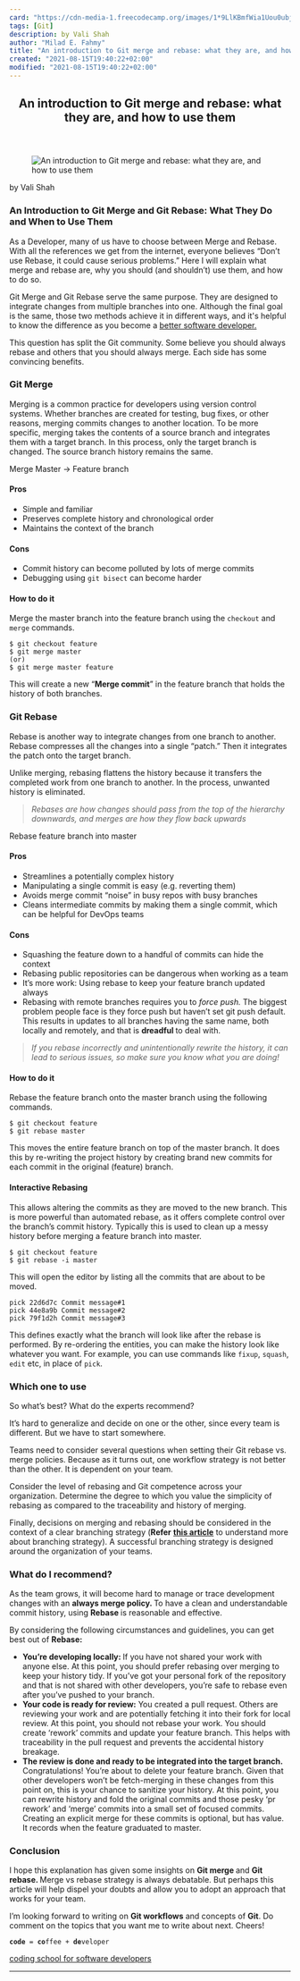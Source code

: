 ```yaml
---
card: "https://cdn-media-1.freecodecamp.org/images/1*9LlKBmfWia1Uou0ubjWkzg.jpeg"
tags: [Git]
description: by Vali Shah
author: "Milad E. Fahmy"
title: "An introduction to Git merge and rebase: what they are, and how to use them"
created: "2021-08-15T19:40:22+02:00"
modified: "2021-08-15T19:40:22+02:00"
---
```

<div class="site-wrapper">
<main id="site-main" class="site-main outer">
<div class="inner">
<article class="post-full post tag-git tag-programming tag-javascript tag-software-development tag-tech ">
<header class="post-full-header">
<h1 class="post-full-title">An introduction to Git merge and rebase: what they are, and how to use them</h1>
</header>
<figure class="post-full-image">
<picture>
<source media="(max-width: 700px)" sizes="1px" srcset="data:image/gif;base64,R0lGODlhAQABAIAAAAAAAP///yH5BAEAAAAALAAAAAABAAEAAAIBRAA7 1w">
<source media="(min-width: 701px)" sizes="(max-width: 800px) 400px,
(max-width: 1170px) 700px,
1400px" srcset="https://cdn-media-1.freecodecamp.org/images/1*9LlKBmfWia1Uou0ubjWkzg.jpeg 300w,
https://cdn-media-1.freecodecamp.org/images/1*9LlKBmfWia1Uou0ubjWkzg.jpeg 600w,
https://cdn-media-1.freecodecamp.org/images/1*9LlKBmfWia1Uou0ubjWkzg.jpeg 1000w,
https://cdn-media-1.freecodecamp.org/images/1*9LlKBmfWia1Uou0ubjWkzg.jpeg 2000w">
<img onerror="this.style.display='none'" src="https://cdn-media-1.freecodecamp.org/images/1*9LlKBmfWia1Uou0ubjWkzg.jpeg" alt="An introduction to Git merge and rebase: what they are, and how to use them">
</picture>
</figure>
<section class="post-full-content">
<div class="post-content medium-migrated-article">
<p>by Vali Shah</p>
<h1 id="an-introduction-to-git-merge-and-git-rebase-what-they-do-and-when-to-use-them">An Introduction to Git Merge and Git Rebase: What They Do and When to Use Them</h1>
<p>As a Developer, many of us have to choose between Merge and Rebase. With all the references we get from the internet, everyone believes “Don’t use Rebase, it could cause serious problems.” Here I will explain what merge and rebase are, why you should (and shouldn’t) use them, and how to do so.</p>
<p>Git Merge and Git Rebase serve the same purpose. They are designed to integrate changes from multiple branches into one. Although the final goal is the same, those two methods achieve it in different ways, and it's helpful to know the difference as you become a <a href="https://www.microverse.org" rel="noopener">better software developer.</a></p>
<p>This question has split the Git community. Some believe you should always rebase and others that you should always merge. Each side has some convincing benefits.</p>
<h3 id="git-merge">Git Merge</h3>
<p>Merging is a common practice for developers using version control systems. Whether branches are created for testing, bug fixes, or other reasons, merging commits changes to another location. To be more specific, merging takes the contents of a source branch and integrates them with a target branch. In this process, only the target branch is changed. The source branch history remains the same.</p>
<figcaption>Merge Master -&gt; Feature branch</figcaption>
</figure>
<h4 id="pros"><strong>Pros</strong></h4>
<ul>
<li>Simple and familiar</li>
<li>Preserves complete history and chronological order</li>
<li>Maintains the context of the branch</li>
</ul>
<h4 id="cons"><strong>Cons</strong></h4>
<ul>
<li>Commit history can become polluted by lots of merge commits</li>
<li>Debugging using <code>git bisect</code> can become harder</li>
</ul>
<h4 id="how-to-do-it"><strong>How to do it</strong></h4>
<p>Merge the master branch into the feature branch using the <code>checkout</code> and <code>merge</code> commands.</p><pre><code class="language-bash">$ git checkout feature
$ git merge master
(or)
$ git merge master feature</code></pre>
<p>This will create a new “<strong>Merge commit</strong>” in the feature branch that holds the history of both branches.</p>
<h3 id="git-rebase">Git Rebase</h3>
<p>Rebase is another way to integrate changes from one branch to another. Rebase compresses all the changes into a single “patch.” Then it integrates the patch onto the target branch.</p>
<p>Unlike merging, rebasing flattens the history because it transfers the completed work from one branch to another. In the process, unwanted history is eliminated.</p>
<blockquote><em>Rebases are how changes should pass from the top of the hierarchy downwards, and merges are how they flow back upwards</em></blockquote>
<figcaption>Rebase feature branch into master</figcaption>
</figure>
<h4 id="pros-1"><strong>Pros</strong></h4>
<ul>
<li>Streamlines a potentially complex history</li>
<li>Manipulating a single commit is easy (e.g. reverting them)</li>
<li>Avoids merge commit “noise” in busy repos with busy branches</li>
<li>Cleans intermediate commits by making them a single commit, which can be helpful for DevOps teams</li>
</ul>
<h4 id="cons-1"><strong>Cons</strong></h4>
<ul>
<li>Squashing the feature down to a handful of commits can hide the context</li>
<li>Rebasing public repositories can be dangerous when working as a team</li>
<li>It’s more work: Using rebase to keep your feature branch updated always</li>
<li>Rebasing with remote branches requires you to <em>force push. </em>The biggest problem people face is they force push but haven’t set git push default. This results in updates to all branches having the same name, both locally and remotely, and that is <strong>dreadful </strong>to deal with.</li>
</ul>
<blockquote><em>If you rebase incorrectly and unintentionally rewrite the history, it can lead to serious issues, so make sure you know what you are doing!</em></blockquote>
<h4 id="how-to-do-it-1"><strong>How to do it</strong></h4>
<p>Rebase the feature branch onto the master branch using the following commands.</p><pre><code>$ git checkout feature
$ git rebase master</code></pre>
<p>This moves the entire feature branch on top of the master branch. It does this by re-writing the project history by creating brand new commits for each commit in the original (feature) branch.</p>
<h4 id="interactive-rebasing"><strong>Interactive Rebasing</strong></h4>
<p>This allows altering the commits as they are moved to the new branch. This is more powerful than automated rebase, as it offers complete control over the branch’s commit history. Typically this is used to clean up a messy history before merging a feature branch into master.</p><pre><code>$ git checkout feature
$ git rebase -i master</code></pre>
<p>This will open the editor by listing all the commits that are about to be moved.</p><pre><code class="language-bash">pick 22d6d7c Commit message#1
pick 44e8a9b Commit message#2
pick 79f1d2h Commit message#3</code></pre>
<p>This defines exactly what the branch will look like after the rebase is performed. By re-ordering the entities, you can make the history look like whatever you want. For example, you can use commands like <code>fixup</code>, <code>squash</code>, <code>edit</code> etc, in place of <code>pick</code>.</p>
<h3 id="which-one-to-use">Which one to use</h3>
<p>So what’s best? What do the experts recommend?</p>
<p>It’s hard to generalize and decide on one or the other, since every team is different. But we have to start somewhere.</p>
<p>Teams need to consider several questions when setting their Git rebase vs. merge policies. Because as it turns out, one workflow strategy is not better than the other. It is dependent on your team.</p>
<p>Consider the level of rebasing and Git competence across your organization. Determine the degree to which you value the simplicity of rebasing as compared to the traceability and history of merging.</p>
<p>Finally, decisions on merging and rebasing should be considered in the context of a clear branching strategy (<strong>Refer</strong> <a href="https://medium.freecodecamp.org/adopt-a-git-branching-strategy-ac729ff4f838" rel="noopener"><strong>this article</strong></a> to understand more about branching strategy). A successful branching strategy is designed around the organization of your teams.</p>
<h3 id="what-do-i-recommend">What do I recommend?</h3>
<p>As the team grows, it will become hard to manage or trace development changes with an <strong>always merge policy. </strong>To have a clean and understandable commit history, using <strong>Rebase </strong>is reasonable and effective.</p>
<p>By considering the following circumstances and guidelines, you can get best out of <strong>Rebase:</strong></p>
<ul>
<li><strong>You’re developing locally: </strong>If you have not shared your work with anyone else. At this point, you should prefer rebasing over merging to keep your history tidy. If you’ve got your personal fork of the repository and that is not shared with other developers, you’re safe to rebase even after you’ve pushed to your branch.</li>
<li><strong>Your code is ready for review:</strong> You created a pull request. Others are reviewing your work and are potentially fetching it into their fork for local review. At this point, you should not rebase your work. You should create ‘rework’ commits and update your feature branch. This helps with traceability in the pull request and prevents the accidental history breakage.</li>
<li><strong>The review is done and ready to be integrated into the target branch.</strong> Congratulations! You’re about to delete your feature branch. Given that other developers won’t be fetch-merging in these changes from this point on, this is your chance to sanitize your history. At this point, you can rewrite history and fold the original commits and those pesky ‘pr rework’ and ‘merge’ commits into a small set of focused commits. Creating an explicit merge for these commits is optional, but has value. It records when the feature graduated to master.</li>
</ul>
<h3 id="conclusion">Conclusion</h3>
<p>I hope this explanation has given some insights on <strong>Git merge </strong>and <strong>Git rebase. </strong>Merge vs rebase strategy is always debatable. But perhaps this article will help dispel your doubts and allow you to adopt an approach that works for your team.</p>
<p>I’m looking forward to writing on <strong>Git workflows</strong> and concepts of <strong>Git</strong>. Do comment on the topics that you want me to write about next. Cheers!</p>
<p><code><strong>code</strong> = <strong>co</strong>ffee + <strong>de</strong>veloper</code></p>
<p><a href="https://www.microverse.org/" rel="noopener">coding school for software developers</a></p>
</div>
<hr>
</section>
</article>
</div>
</main>
</div>
<!-- Google Tag Manager (noscript) -->
<!-- End Google Tag Manager (noscript) -->
